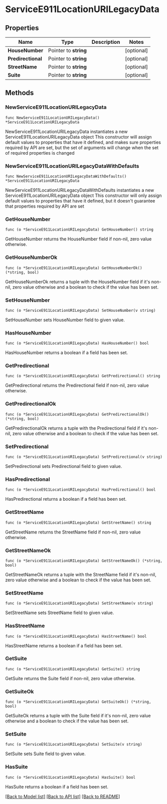 # ServiceE911LocationURILegacyData

## Properties

Name | Type | Description | Notes
------------ | ------------- | ------------- | -------------
**HouseNumber** | Pointer to **string** |  | [optional] 
**Predirectional** | Pointer to **string** |  | [optional] 
**StreetName** | Pointer to **string** |  | [optional] 
**Suite** | Pointer to **string** |  | [optional] 

## Methods

### NewServiceE911LocationURILegacyData

`func NewServiceE911LocationURILegacyData() *ServiceE911LocationURILegacyData`

NewServiceE911LocationURILegacyData instantiates a new ServiceE911LocationURILegacyData object
This constructor will assign default values to properties that have it defined,
and makes sure properties required by API are set, but the set of arguments
will change when the set of required properties is changed

### NewServiceE911LocationURILegacyDataWithDefaults

`func NewServiceE911LocationURILegacyDataWithDefaults() *ServiceE911LocationURILegacyData`

NewServiceE911LocationURILegacyDataWithDefaults instantiates a new ServiceE911LocationURILegacyData object
This constructor will only assign default values to properties that have it defined,
but it doesn't guarantee that properties required by API are set

### GetHouseNumber

`func (o *ServiceE911LocationURILegacyData) GetHouseNumber() string`

GetHouseNumber returns the HouseNumber field if non-nil, zero value otherwise.

### GetHouseNumberOk

`func (o *ServiceE911LocationURILegacyData) GetHouseNumberOk() (*string, bool)`

GetHouseNumberOk returns a tuple with the HouseNumber field if it's non-nil, zero value otherwise
and a boolean to check if the value has been set.

### SetHouseNumber

`func (o *ServiceE911LocationURILegacyData) SetHouseNumber(v string)`

SetHouseNumber sets HouseNumber field to given value.

### HasHouseNumber

`func (o *ServiceE911LocationURILegacyData) HasHouseNumber() bool`

HasHouseNumber returns a boolean if a field has been set.

### GetPredirectional

`func (o *ServiceE911LocationURILegacyData) GetPredirectional() string`

GetPredirectional returns the Predirectional field if non-nil, zero value otherwise.

### GetPredirectionalOk

`func (o *ServiceE911LocationURILegacyData) GetPredirectionalOk() (*string, bool)`

GetPredirectionalOk returns a tuple with the Predirectional field if it's non-nil, zero value otherwise
and a boolean to check if the value has been set.

### SetPredirectional

`func (o *ServiceE911LocationURILegacyData) SetPredirectional(v string)`

SetPredirectional sets Predirectional field to given value.

### HasPredirectional

`func (o *ServiceE911LocationURILegacyData) HasPredirectional() bool`

HasPredirectional returns a boolean if a field has been set.

### GetStreetName

`func (o *ServiceE911LocationURILegacyData) GetStreetName() string`

GetStreetName returns the StreetName field if non-nil, zero value otherwise.

### GetStreetNameOk

`func (o *ServiceE911LocationURILegacyData) GetStreetNameOk() (*string, bool)`

GetStreetNameOk returns a tuple with the StreetName field if it's non-nil, zero value otherwise
and a boolean to check if the value has been set.

### SetStreetName

`func (o *ServiceE911LocationURILegacyData) SetStreetName(v string)`

SetStreetName sets StreetName field to given value.

### HasStreetName

`func (o *ServiceE911LocationURILegacyData) HasStreetName() bool`

HasStreetName returns a boolean if a field has been set.

### GetSuite

`func (o *ServiceE911LocationURILegacyData) GetSuite() string`

GetSuite returns the Suite field if non-nil, zero value otherwise.

### GetSuiteOk

`func (o *ServiceE911LocationURILegacyData) GetSuiteOk() (*string, bool)`

GetSuiteOk returns a tuple with the Suite field if it's non-nil, zero value otherwise
and a boolean to check if the value has been set.

### SetSuite

`func (o *ServiceE911LocationURILegacyData) SetSuite(v string)`

SetSuite sets Suite field to given value.

### HasSuite

`func (o *ServiceE911LocationURILegacyData) HasSuite() bool`

HasSuite returns a boolean if a field has been set.


[[Back to Model list]](../README.md#documentation-for-models) [[Back to API list]](../README.md#documentation-for-api-endpoints) [[Back to README]](../README.md)


